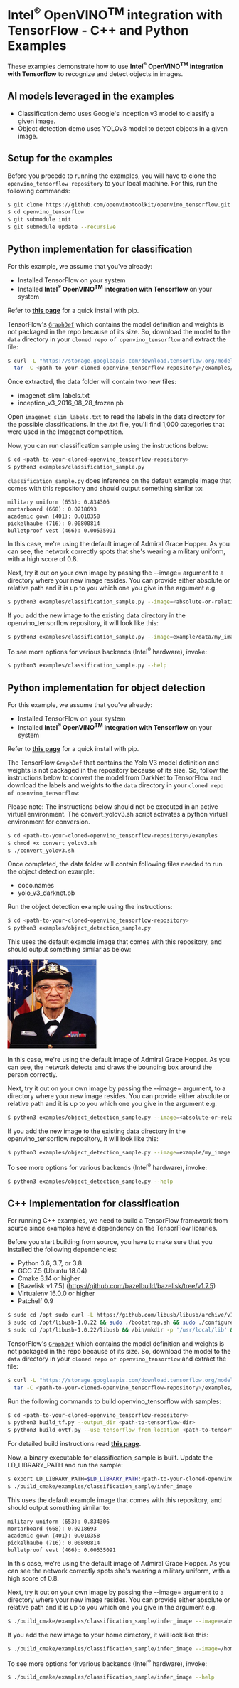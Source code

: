 # Intel<sup>®</sup> OpenVINO<sup>TM</sup> integration with TensorFlow - C++ and Python Examples

These examples demonstrate how to use **Intel<sup>®</sup> </sup> OpenVINO<sup>TM</sup> integration with Tensorflow** to recognize and detect objects in images.

## AI models leveraged in the examples

* Classification demo uses Google's Inception v3 model to classify a given image.
* Object detection demo uses YOLOv3 model to detect objects in a given image.

## Setup for the examples

Before you procede to running the examples, you will have to clone the `openvino_tensorflow repository` to your local machine. For this, run the following commands:  

```bash
$ git clone https://github.com/openvinotoolkit/openvino_tensorflow.git
$ cd openvino_tensorflow
$ git submodule init
$ git submodule update --recursive
```

## Python implementation for classification 

For this example, we assume that you've already:  

* Installed TensorFlow on your system 
* Installed **Intel<sup>®</sup> </sup> OpenVINO<sup>TM</sup> integration with Tensorflow** on your system

Refer to [**this page**](https://github.com/openvinotoolkit/openvino_tensorflow) for a quick install with pip. 

TensorFlow's [`GraphDef`](https://stackoverflow.com/questions/47059848/difference-between-tensorflows-graph-and-graphdef) which contains the model definition and weights is not packaged in the repo because of its size. So, download the model to the `data` directory in your `cloned repo of openvino_tensorflow` and extract the file:

```bash
$ curl -L "https://storage.googleapis.com/download.tensorflow.org/models/inception_v3_2016_08_28_frozen.pb.tar.gz" |
  tar -C <path-to-your-cloned-openvino_tensorflow-repository>/examples/data -xz
```

Once extracted, the data folder will contain two new files:

* imagenet_slim_labels.txt
* inception_v3_2016_08_28_frozen.pb

Open `imagenet_slim_labels.txt` to read the labels in the data directory for the possible classifications. In the .txt file, you'll find 1,000 categories that were used in the Imagenet competition. 

Now, you can run classification sample using the instructions below:


```bash
$ cd <path-to-your-cloned-openvino_tensorflow-repository>
$ python3 examples/classification_sample.py
```

`classification_sample.py` does inference on the default example image that comes with this repository and should output something similar to:

```
military uniform (653): 0.834306
mortarboard (668): 0.0218693
academic gown (401): 0.010358
pickelhaube (716): 0.00800814
bulletproof vest (466): 0.00535091
```

In this case, we're using the default image of Admiral Grace Hopper. As you can see, the network correctly spots that she's wearing a military uniform, with a high score of 0.8.

Next, try it out on your own image by passing the --image= argument to a directory where your new image resides. You can provide either absolute or relative path and it is up to you which one you give in the argument  e.g.

```bash
$ python3 examples/classification_sample.py --image=<absolute-or-relative-path-to-your-image>/my_image.png
```
If you add the new image to the existing data directory in the openvino_tensorflow repository, it will look like this:

```bash
$ python3 examples/classification_sample.py --image=example/data/my_image.png
```

To see more options for various backends (Intel<sup>®</sup> hardware), invoke:
```bash
$ python3 examples/classification_sample.py --help
```
## Python implementation for object detection

For this example, we assume that you've already:  

* Installed TensorFlow on your system
* Installed **Intel<sup>®</sup> </sup> OpenVINO<sup>TM</sup> integration with Tensorflow** on your system

Refer to [**this page**](https://github.com/openvinotoolkit/openvino_tensorflow) for a quick install with pip. 


The TensorFlow `GraphDef` that contains the Yolo V3 model definition and weights is not packaged in the repository because of its size. So, follow the instructions below to convert the model from DarkNet to TensorFlow and download the labels and weights to the `data` directory in your `cloned repo of openvino_tensorflow`:

Please note: The instructions below should not be executed in an active virtual environment. The convert_yolov3.sh script activates a python virtual environment for conversion.

```bash
$ cd <path-to-your-cloned-openvino_tensorflow-repository>/examples
$ chmod +x convert_yolov3.sh
$ ./convert_yolov3.sh
```

Once completed, the data folder will contain following files needed to run the object detection example:

* coco.names
* yolo_v3_darknet.pb

Run the object detection example using the instructions:

```bash
$ cd <path-to-your-cloned-openvino_tensorflow-repository>
$ python3 examples/object_detection_sample.py
```

This uses the default example image that comes with this repository, and should
output something similar as below:

<p align="left">
  <img src="../examples/data/detections.jpg" width="200" height="200" 
</p>

In this case, we're using the default image of Admiral Grace Hopper. As you can see, the network detects and draws the bounding box around the person correctly.

Next, try it out on your own image by passing the --image= argument, to a directory where your new image resides. You can provide either absolute or relative path and it is up to you which one you give in the argument e.g.

```bash
$ python3 examples/object_detection_sample.py --image=<absolute-or-relative-path-to-your-image>/my_image.png
```

If you add the new image to the existing data directory in the openvino_tensorflow repository, it will look like this:

```bash
$ python3 examples/object_detection_sample.py --image=example/my_image.png
```

To see more options for various backends (Intel<sup>®</sup> hardware), invoke:
```bash
$ python3 examples/object_detection_sample.py --help
```


## C++ Implementation for classification 

For running C++ examples, we need to build a TensorFlow framework from source since examples have a dependency on the TensorFlow libraries. 

Before you start building from source, you have to make sure that you installed the following dependencies:

* Python 3.6, 3.7, or 3.8
* GCC 7.5 (Ubuntu 18.04)
* Cmake 3.14 or higher 
* [Bazelisk v1.7.5] (https://github.com/bazelbuild/bazelisk/tree/v1.7.5) 
* Virtualenv 16.0.0 or higher
* Patchelf 0.9

```bash 
$ sudo cd /opt sudo curl -L https://github.com/libusb/libusb/archive/v1.0.22.zip --output v1.0.22.zip && sudo unzip v1.0.22.zip && rm -rf v1.0.22.zip
$ sudo cd /opt/libusb-1.0.22 && sudo ./bootstrap.sh && sudo ./configure --disable-udev --enable-shared && sudo make -j4
$ sudo cd /opt/libusb-1.0.22/libusb && /bin/mkdir -p '/usr/local/lib' && sudo /bin/bash ../libtool   --mode=install /usr/bin/install -c libusb-1.0.la '/usr/local/lib' && sudo /bin/mkdir -p '/usr/local/include/libusb-1.0' && sudo /usr/bin/install -c -m 644 libusb.h '/usr/local/include/libusb-1.0'
```

TensorFlow's [`GraphDef`](https://stackoverflow.com/questions/47059848/difference-between-tensorflows-graph-and-graphdef) which contains the model definition and weights is not packaged in the repo because of its size. So, download the model to the `data` directory in your `cloned repo of openvino_tensorflow` and extract the file:

```bash
$ curl -L "https://storage.googleapis.com/download.tensorflow.org/models/inception_v3_2016_08_28_frozen.pb.tar.gz" |
  tar -C <path-to-your-cloned-openvino_tensorflow-repository>/examples/data -xz
```

Run the following commands to build openvino_tensorflow with samples:

```bash
$ cd <path-to-your-cloned-openvino_tensorflow-repository>
$ python3 build_tf.py --output_dir <path-to-tensorflow-dir>
$ python3 build_ovtf.py --use_tensorflow_from_location <path-to-tensorflow-dir>
```
For detailed build instructions read [**this page**](https://github.com/openvinotoolkit/openvino_tensorflow/blob/master/docs/BUILD.md).

Now, a binary executable for classification_sample is built. Update the LD_LIBRARY_PATH and run the sample:

```bash
$ export LD_LIBRARY_PATH=$LD_LIBRARY_PATH:<path-to-your-cloned-openvino_tensorflow-repository>/build_cmake/artifacts/lib:<path-to-your-cloned-openvino_tensorflow-repository>/build_cmake/artifacts/tensorflow
$ ./build_cmake/examples/classification_sample/infer_image
```

This uses the default example image that comes with this repository, and should
output something similar to:

```
military uniform (653): 0.834306
mortarboard (668): 0.0218693
academic gown (401): 0.010358
pickelhaube (716): 0.00800814
bulletproof vest (466): 0.00535091
```

In this case, we're using the default image of Admiral Grace Hopper. As you can
see the network correctly spots she's wearing a military uniform, with a high
score of 0.8.

Next, try it out on your own image by passing the --image= argument to a directory where your new image resides. You can provide either absolute or relative path and it is up to you which one you give in the argument  e.g.


```bash
$ ./build_cmake/examples/classification_sample/infer_image --image=<absolute-or-relative-path-to-your-image>/my_image.png
```

If you add the new image to your home directory, it will look like this:

```bash
$ ./build_cmake/examples/classification_sample/infer_image --image=/home/ubuntu/my_image.png
```

To see more options for various backends (Intel<sup>®</sup> hardware), invoke:
```bash
$ ./build_cmake/examples/classification_sample/infer_image --help
```
